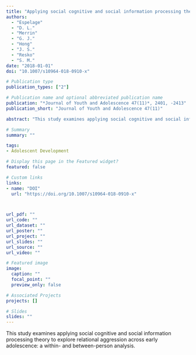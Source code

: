 ```yaml
---
title: "Applying social cognitive and social information processing theory to explore relational aggression across early adolescence: A within- and between-person analysis"
authors:
  - "Espelage"
  - "D. L."
  - "Merrin"
  - "G. J."
  - "Hong"
  - "J. S."
  - "Resko"
  - "S. M."
date: "2018-01-01"
doi: "10.1007/s10964-018-0910-x"

# Publication type
publication_types: ["2"]

# Publication name and optional abbreviated publication name
publication: "*Journal of Youth and Adolescence 47(11)*, 2401, -2413"
publication_short: "Journal of Youth and Adolescence 47(11)"

abstract: "This study examines applying social cognitive and social information processing theory to explore relational aggression across early adolescence: a within- and between-person analysis."

# Summary
summary: ""

tags:
- Adolescent Development

# Display this page in the Featured widget?
featured: false

# Custom links
links:
- name: "DOI"
  url: "https://doi.org/10.1007/s10964-018-0910-x"



url_pdf: ""
url_code: ""
url_dataset: ""
url_poster: ""
url_project: ""
url_slides: ""
url_source: ""
url_video: ""

# Featured image
image:
  caption: ""
  focal_point: ""
  preview_only: false

# Associated Projects
projects: []

# Slides
slides: ""
---
```


This study examines applying social cognitive and social information processing theory to explore relational aggression across early adolescence: a within- and between-person analysis.

